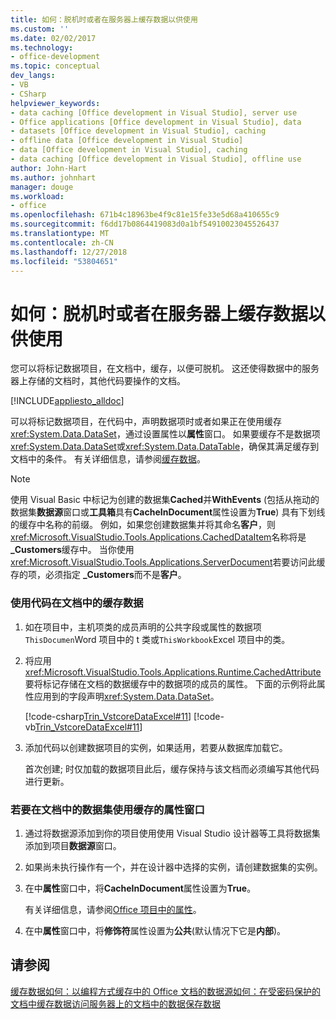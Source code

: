 ```yaml
---
title: 如何：脱机时或者在服务器上缓存数据以供使用
ms.custom: ''
ms.date: 02/02/2017
ms.technology:
- office-development
ms.topic: conceptual
dev_langs:
- VB
- CSharp
helpviewer_keywords:
- data caching [Office development in Visual Studio], server use
- Office applications [Office development in Visual Studio], data
- datasets [Office development in Visual Studio], caching
- offline data [Office development in Visual Studio]
- data [Office development in Visual Studio], caching
- data caching [Office development in Visual Studio], offline use
author: John-Hart
ms.author: johnhart
manager: douge
ms.workload:
- office
ms.openlocfilehash: 671b4c18963be4f9c81e15fe33e5d68a410655c9
ms.sourcegitcommit: f6dd17b0864419083d0a1bf54910023045526437
ms.translationtype: MT
ms.contentlocale: zh-CN
ms.lasthandoff: 12/27/2018
ms.locfileid: "53804651"
---
```

# <a name="how-to-cache-data-for-use-offline-or-on-a-server"></a>如何：脱机时或者在服务器上缓存数据以供使用
  您可以将标记数据项目，在文档中，缓存，以便可脱机。 这还使得数据中的服务器上存储的文档时，其他代码要操作的文档。

 [!INCLUDE[appliesto_alldoc](../vsto/includes/appliesto-alldoc-md.md)]

 可以将标记数据项目，在代码中，声明数据项时或者如果正在使用缓存<xref:System.Data.DataSet>，通过设置属性以**属性**窗口。 如果要缓存不是数据项<xref:System.Data.DataSet>或<xref:System.Data.DataTable>，确保其满足缓存到文档中的条件。 有关详细信息，请参阅[缓存数据](../vsto/caching-data.md)。

> [!NOTE]
>  使用 Visual Basic 中标记为创建的数据集**Cached**并**WithEvents** (包括从拖动的数据集**数据源**窗口或**工具箱**具有**CacheInDocument**属性设置为**True**) 具有下划线的缓存中名称的前缀。 例如，如果您创建数据集并将其命名**客户**，则<xref:Microsoft.VisualStudio.Tools.Applications.CachedDataItem>名称将是 **_Customers**缓存中。 当你使用<xref:Microsoft.VisualStudio.Tools.Applications.ServerDocument>若要访问此缓存的项，必须指定 **_Customers**而不是**客户**。

### <a name="to-cache-data-in-the-document-using-code"></a>使用代码在文档中的缓存数据

1.  如在项目中，主机项类的成员声明的公共字段或属性的数据项`ThisDocumen`Word 项目中的 t 类或`ThisWorkbook`Excel 项目中的类。

2.  将应用<xref:Microsoft.VisualStudio.Tools.Applications.Runtime.CachedAttribute>要将标记存储在文档的数据缓存中的数据项的成员的属性。 下面的示例将此属性应用到的字段声明<xref:System.Data.DataSet>。

     [!code-csharp[Trin_VstcoreDataExcel#11](../vsto/codesnippet/CSharp/Trin_VstcoreDataExcelCS/Sheet1.cs#11)]
     [!code-vb[Trin_VstcoreDataExcel#11](../vsto/codesnippet/VisualBasic/Trin_VstcoreDataExcelVB/Sheet1.vb#11)]

3.  添加代码以创建数据项目的实例，如果适用，若要从数据库加载它。

     首次创建; 时仅加载的数据项目此后，缓存保持与该文档而必须编写其他代码进行更新。

### <a name="to-cache-a-dataset-in-the-document-by-using-the-properties-window"></a>若要在文档中的数据集使用缓存的属性窗口

1.  通过将数据源添加到你的项目使用使用 Visual Studio 设计器等工具将数据集添加到项目**数据源**窗口。

2.  如果尚未执行操作有一个，并在设计器中选择的实例，请创建数据集的实例。

3.  在中**属性**窗口中，将**CacheInDocument**属性设置为**True**。

     有关详细信息，请参阅[Office 项目中的属性](../vsto/properties-in-office-projects.md)。

4.  在中**属性**窗口中，将**修饰符**属性设置为**公共**(默认情况下它是**内部**)。

## <a name="see-also"></a>请参阅
 [缓存数据](../vsto/caching-data.md)[如何：以编程方式缓存中的 Office 文档的数据源](../vsto/how-to-programmatically-cache-a-data-source-in-an-office-document.md)[如何：在受密码保护的文档中缓存数据](../vsto/how-to-cache-data-in-a-password-protected-document.md)[访问服务器上的文档中的数据](../vsto/accessing-data-in-documents-on-the-server.md)[保存数据](../data-tools/saving-data.md)
